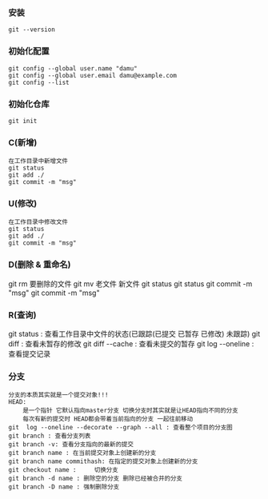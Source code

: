### 安装
    git --version

### 初始化配置
    git config --global user.name "damu"
    git config --global user.email damu@example.com    
    git config --list
 
### 初始化仓库
    git init
    
### C(新增)
    在工作目录中新增文件
    git status
    git add ./
    git commit -m "msg"    
 
### U(修改)
    在工作目录中修改文件
    git status
    git add ./
    git commit -m "msg"     
   
### D(删除 & 重命名)
   git rm 要删除的文件     git mv 老文件 新文件
   git  status             git  status
   git commit -m "msg"     git commit -m "msg"
   
### R(查询)
   git  status   :  查看工作目录中文件的状态(已跟踪(已提交 已暂存 已修改) 未跟踪)
   git  diff     :  查看未暂存的修改
   git  diff --cache : 查看未提交的暂存
   git  log --oneline : 查看提交记录
   
### 分支
    分支的本质其实就是一个提交对象!!!
    HEAD: 
        是一个指针 它默认指向master分支 切换分支时其实就是让HEAD指向不同的分支
        每次有新的提交时 HEAD都会带着当前指向的分支 一起往前移动
    git  log --oneline --decorate --graph --all : 查看整个项目的分支图  
    git branch : 查看分支列表
    git branch -v: 查看分支指向的最新的提交
    git branch name : 在当前提交对象上创建新的分支
    git branch name commithash: 在指定的提交对象上创建新的分支
    git checkout name :     切换分支
    git branch -d name : 删除空的分支 删除已经被合并的分支
    git branch -D name : 强制删除分支 
     
   
       
   
     
   